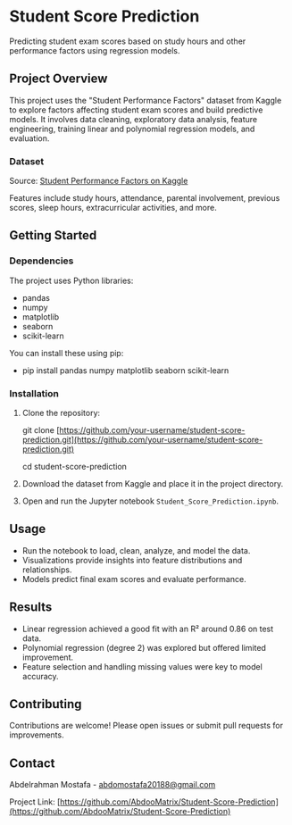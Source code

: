 # Student Score Prediction

Predicting student exam scores based on study hours and other performance factors using regression models.

## Project Overview

This project uses the "Student Performance Factors" dataset from Kaggle to explore factors affecting student exam scores and build predictive models. It involves data cleaning, exploratory data analysis, feature engineering, training linear and polynomial regression models, and evaluation.

### Dataset

Source: [Student Performance Factors on Kaggle](https://www.kaggle.com/datasets/lainguyn123/student-performance-factors)

Features include study hours, attendance, parental involvement, previous scores, sleep hours, extracurricular activities, and more.

## Getting Started

### Dependencies

The project uses Python libraries:

- pandas
- numpy
- matplotlib
- seaborn
- scikit-learn

You can install these using pip:

- pip install pandas numpy matplotlib seaborn scikit-learn

### Installation

1. Clone the repository:

   git clone [https://github.com/your-username/student-score-prediction.git](https://github.com/your-username/student-score-prediction.git)

   cd student-score-prediction

2. Download the dataset from Kaggle and place it in the project directory.

3. Open and run the Jupyter notebook `Student_Score_Prediction.ipynb`.

## Usage

- Run the notebook to load, clean, analyze, and model the data.
- Visualizations provide insights into feature distributions and relationships.
- Models predict final exam scores and evaluate performance.

## Results

- Linear regression achieved a good fit with an R² around 0.86 on test data.
- Polynomial regression (degree 2) was explored but offered limited improvement.
- Feature selection and handling missing values were key to model accuracy.

## Contributing

Contributions are welcome! Please open issues or submit pull requests for improvements.

## Contact

Abdelrahman Mostafa - [abdomostafa20188@gmail.com](mailto:abdomostafa20188@gmail.com)

Project Link: [https://github.com/AbdooMatrix/Student-Score-Prediction](https://github.com/AbdooMatrix/Student-Score-Prediction)
